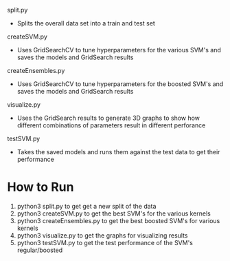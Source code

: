split.py
- Splits the overall data set into a train and test set

createSVM.py
- Uses GridSearchCV to tune hyperparameters for the various SVM's and saves the models and GridSearch results

createEnsembles.py
- Uses GridSearchCV to tune hyperparameters for the boosted SVM's and saves the models and GridSearch results

visualize.py
- Uses the GridSearch results to generate 3D graphs to show how different combinations of parameters result in different perforance

testSVM.py
- Takes the saved models and runs them against the test data to get their performance

# How to Run

1. python3 split.py to get get a new split of the data
2. python3 createSVM.py to get the best SVM's for the various kernels
3. python3 createEnsembles.py to get the best boosted SVM's for various kernels
4. python3 visualize.py to get the graphs for visualizing results
5. python3 testSVM.py to get the test performance of the SVM's regular/boosted
